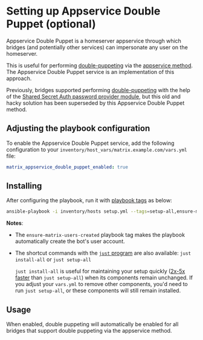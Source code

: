 <!--
SPDX-FileCopyrightText: 2024 MDAD Team and contributors

SPDX-License-Identifier: AGPL-3.0-or-later
-->

# Setting up Appservice Double Puppet (optional)

Appservice Double Puppet is a homeserver appservice through which bridges (and potentially other services) can impersonate any user on the homeserver.

This is useful for performing [double-puppeting](https://docs.mau.fi/bridges/general/double-puppeting.html) via the [appservice method](https://docs.mau.fi/bridges/general/double-puppeting.html#appservice-method-new). The Appservice Double Puppet service is an implementation of this approach.

Previously, bridges supported performing [double-puppeting](https://docs.mau.fi/bridges/general/double-puppeting.html) with the help of the [Shared Secret Auth password provider module](./configuring-playbook-shared-secret-auth.md), but this old and hacky solution has been superseded by this Appservice Double Puppet method.

## Adjusting the playbook configuration

To enable the Appservice Double Puppet service, add the following configuration to your `inventory/host_vars/matrix.example.com/vars.yml` file:

```yaml
matrix_appservice_double_puppet_enabled: true
```

## Installing

After configuring the playbook, run it with [playbook tags](playbook-tags.md) as below:

<!-- NOTE: let this conservative command run (instead of install-all) to make it clear that failure of the command means something is clearly broken. -->
```sh
ansible-playbook -i inventory/hosts setup.yml --tags=setup-all,ensure-matrix-users-created,start
```

**Notes**:

- The `ensure-matrix-users-created` playbook tag makes the playbook automatically create the bot's user account.

- The shortcut commands with the [`just` program](just.md) are also available: `just install-all` or `just setup-all`

  `just install-all` is useful for maintaining your setup quickly ([2x-5x faster](../CHANGELOG.md#2x-5x-performance-improvements-in-playbook-runtime) than `just setup-all`) when its components remain unchanged. If you adjust your `vars.yml` to remove other components, you'd need to run `just setup-all`, or these components will still remain installed.

## Usage

When enabled, double puppeting will automatically be enabled for all bridges that support double puppeting via the appservice method.
